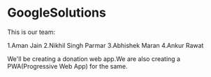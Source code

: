 # GoogleSolutions
This is our team:

1.Aman Jain
2.Nikhil Singh Parmar
3.Abhishek Maran
4.Ankur Rawat

We'll be creating a donation web app.We are also creating a PWA(Progressive Web App) for the same.
